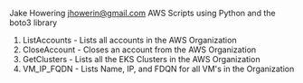 Jake Howering
jhowerin@gmail.com
AWS Scripts using Python and the boto3 library

1. ListAccounts - Lists all accounts in the AWS Organization
2. CloseAccount - Closes an account from the AWS Organization
3. GetClusters - Lists all the EKS Clusters in the AWS Organization
4. VM_IP_FQDN - Lists Name, IP, and FDQN for all VM's in the Organization



